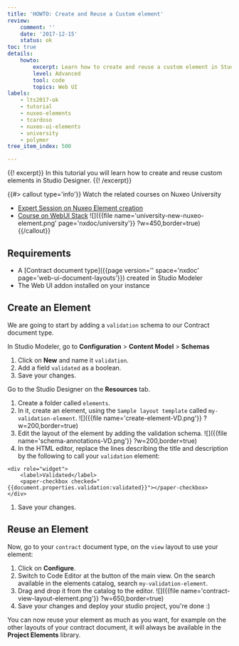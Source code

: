 ```yaml
---
title: 'HOWTO: Create and Reuse a Custom element'
review:
    comment: ''
    date: '2017-12-15'
    status: ok
toc: true
details:
    howto:
        excerpt: Learn how to create and reuse a custom element in Studio Designer.
        level: Advanced
        tool: code
        topics: Web UI
labels:
    - lts2017-ok
    - tutorial
    - nuxeo-elements
    - tcardoso
    - nuxeo-ui-elements
    - university
    - polymer
tree_item_index: 500

---
```


{{! excerpt}}
In this tutorial you will learn how to create and reuse custom elements in Studio Designer.
{{! /excerpt}}

{{#> callout type='info'}}
Watch the related courses on Nuxeo University
- [Expert Session on Nuxeo Element creation](https://university.nuxeo.com/learn/public/course/view/elearning/148/expert-session-creating-nuxeo-elements-with-studio-designer)
- [Course on WebUI Stack](https://university.nuxeo.com/learn/public/course/view/elearning/80/DocumentandWorkflowTaskLayoutswithNuxeoStudioDesigner)
![]({{file name='university-new-nuxeo-element.png' page='nxdoc/university'}} ?w=450,border=true)
{{/callout}}

## Requirements

- A [Contract document type]({{page version='' space='nxdoc' page='web-ui-document-layouts'}}) created in Studio Modeler
- The Web UI addon installed on your instance

## Create an Element
We are going to start by adding a `validation` schema to our Contract document type.

In Studio Modeler, go to **Configuration**&nbsp;> **Content Model**&nbsp;> **Schemas**
1. Click on **New** and name it `validation`.
1. Add a field `validated` as a boolean.
1. Save your changes.

Go to the Studio Designer on the **Resources** tab.
1. Create a folder called `elements`.
1. In it, create an element, using the `Sample layout template` called `my-validation-element`.
  ![]({{file name='create-element-VD.png'}} ?w=200,border=true)
1. Edit the layout of the element by adding the validation schema.
  ![]({{file name='schema-annotations-VD.png'}} ?w=200,border=true)
1. In the HTML editor, replace the lines describing the title and description by the following to call your `validation` element:
  ```
  <div role="widget">
      <label>Validated</label>
      <paper-checkbox checked="{{document.properties.validation:validated}}"></paper-checkbox>
  </div>
  ```
1. Save your changes.

## Reuse an Element

Now, go to your `contract` document type, on the `view` layout to use your element:
1. Click on **Configure**.
1. Switch to Code Editor at the button of the main view. On the search available in the elements catalog, search `my-validation-element`.
1. Drag and drop it from the catalog to the editor.
  ![]({{file name='contract-view-layout-element.png'}} ?w=650,border=true)
1. Save your changes and deploy your studio project, you're done :)

  You can now reuse your element as much as you want, for example on the other layouts of your contract document, it will always be available in the **Project Elements** library.
